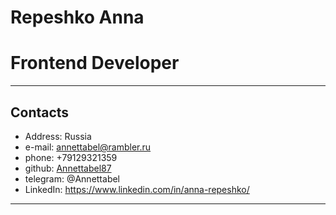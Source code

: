 # Repeshko Anna #

# Frontend Developer #

---

## __Contacts__
- Address: Russia
- e-mail: annettabel@rambler.ru
- phone: +79129321359
- github: [Annettabel87](https://github.com/annettabel87)
- telegram: @Annettabel 
- LinkedIn: https://www.linkedin.com/in/anna-repeshko/

---

